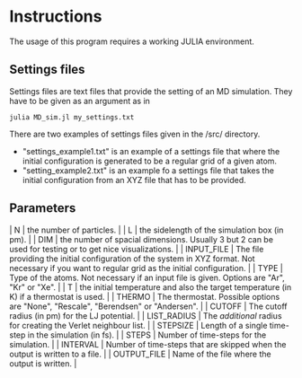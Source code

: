# Instructions

The usage of this program requires a working JULIA environment.

## Settings files
Settings files are text files that provide the setting of an MD simulation. They have to be given as an argument as in
```
julia MD_sim.jl my_settings.txt
```
There are two examples of settings files given in the /src/ directory.
- "settings\_example1.txt" is an example of a settings file that where the initial configuration is generated to be a regular grid of a given atom.
- "setting\_example2.txt" is an example fo a settings file that takes the initial configuration from an XYZ file that has to be provided.

## Parameters

| N | the number of particles. |
| L | the sidelength of the simulation box (in pm). |
| DIM | the number of spacial dimensions. Usually 3 but 2 can be used for testing or to get nice visualizations. |
| INPUT\_FILE | The file providing the initial configuration of the system in XYZ format. Not necessary if you want to regular grid as the initial configuration. |
| TYPE | Type of the atoms. Not necessary if an input file is given. Options are "Ar", "Kr" or "Xe". |
| T | the initial temperature and also the target temperature (in K) if a thermostat is used. |
| THERMO | The thermostat. Possible options are "None", "Rescale", "Berendsen" or "Andersen". |
| CUTOFF | The cutoff radius (in pm) for the LJ potential. |
| LIST\_RADIUS | The *additional* radius for creating the Verlet neighbour list. |
| STEPSIZE | Length of a single time-step in the simulation (in fs). |
| STEPS | Number of time-steps for the simulation. |
| INTERVAL | Number of time-steps that are skipped when the output is written to a file. |
| OUTPUT\_FILE | Name of the file where the output is written. |

